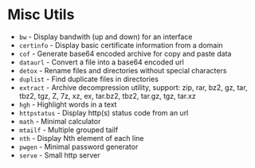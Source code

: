 # Misc Utils

* `bw` - Display bandwith (up and down) for an interface
* `certinfo` - Display basic certificate information from a domain
* `cof` - Generate base64 encoded archive for copy and paste data
* `dataurl` - Convert a file into a base64 encoded url
* `detox` - Rename files and directories without special characters
* `duplist` - Find duplicate files in directories
* `extract` - Archive decompression utility, support: zip, rar, bz2, gz, tar, tbz2, tgz, Z, 7z, xz, ex, tar.bz2, tbz2, tar.gz, tgz, tar.xz
* `hgh` - Highlight words in a text
* `httpstatus` - Display http(s) status code from an url
* `math` - Minimal calculator
* `mtailf` - Multiple grouped tailf
* `nth` - Display Nth element of each line
* `pwgen` - Minimal password generator
* `serve` - Small http server

